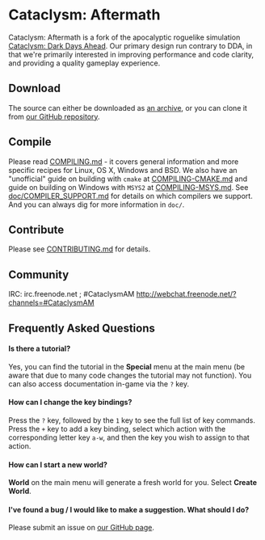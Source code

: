 
# Cataclysm: Aftermath

Cataclysm: Aftermath is a fork of the apocalyptic roguelike simulation [Cataclysm: Dark Days Ahead](https://github.com/CleverRaven/Cataclysm-DDA). Our primary design run contrary to DDA, in that we're primarily interested in improving performance and code clarity, and providing a quality gameplay experience.


## Download

The source can either be downloaded as [an archive](https://github.com/Cataclysm-Aftermath/Cataclysm-AM/archive/master.zip), or you can clone it from [our GitHub repository](https://github.com/Cataclysm-Aftermath/Cataclysm-AM/).


## Compile

Please read [COMPILING.md](https://github.com/Cataclysm-Aftermath/Cataclysm-AM/blob/master/COMPILING.md) - it covers general information and more specific recipes for Linux, OS X, Windows and BSD. We also have an "unofficial" guide on building with `cmake` at [COMPILING-CMAKE.md](https://github.com/Cataclysm-Aftermath/Cataclysm-AM/blob/master/COMPILING-CMAKE.md) and guide on building on Windows with `MSYS2` at [COMPILING-MSYS.md](https://github.com/Cataclysm-Aftermath/Cataclysm-AM/blob/master/COMPILING-MSYS.md). See [doc/COMPILER_SUPPORT.md](https://github.com/Cataclysm-Aftermath/Cataclysm-AM/blob/master/doc/COMPILER_SUPPORT.md) for details on which compilers we support. And you can always dig for more information in `doc/`.

## Contribute

Please see [CONTRIBUTING.md](https://github.com/Cataclysm-Aftermath/Cataclysm-AM/blob/master/.github/CONTRIBUTING.md) for details.

## Community

IRC:
irc.freenode.net ; #CataclysmAM
http://webchat.freenode.net/?channels=#CataclysmAM

## Frequently Asked Questions

#### Is there a tutorial?

Yes, you can find the tutorial in the **Special** menu at the main menu (be aware that due to many code changes the tutorial may not function). You can also access documentation in-game via the `?` key.

#### How can I change the key bindings?

Press the `?` key, followed by the `1` key to see the full list of key commands. Press the `+` key to add a key binding, select which action with the corresponding letter key `a-w`, and then the key you wish to assign to that action.

#### How can I start a new world?

**World** on the main menu will generate a fresh world for you. Select **Create World**.

#### I've found a bug / I would like to make a suggestion. What should I do?

Please submit an issue on [our GitHub page](https://github.com/Cataclysm-Aftermath/Cataclysm-AM/issues/).
